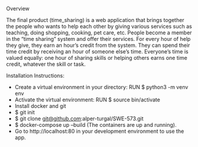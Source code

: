 Overview

The final product (time_sharing) is a web application that brings together the people who wants to help each other by
giving various services such as teaching, doing shopping, cooking, pet care, etc. People become a member in the “time
sharing” system and offer their services. For every hour of help they give, they earn an hour’s credit from the system.
They can spend their time credit by receiving an hour of someone else’s time. Everyone’s time is valued equally: one
hour of sharing skills or helping others earns one time credit, whatever the skill or task.

Installation Instructions:

- Create a virtual environment in your directory: RUN $ python3 -m venv env
- Activate the virtual environment: RUN $ source bin/activate
- Install docker and git
- $ git init
- $ git clone git@github.com:alper-turgal/SWE-573.git
- $ docker-compose up –build (The containers are up and running).
- Go to http://localhost:80 in your development environment to use the app.


